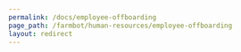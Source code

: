 ```yaml
---
permalink: /docs/employee-offboarding
page_path: /farmbot/human-resources/employee-offboarding
layout: redirect
---
```

